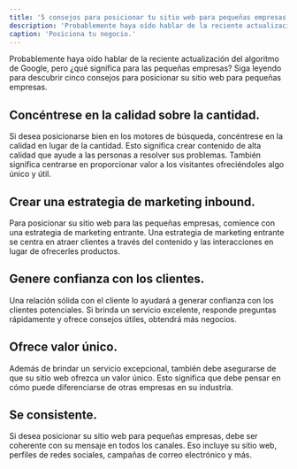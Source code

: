 ```yaml
---
title: '5 consejos para posicionar tu sitio web para pequeñas empresas'
description: 'Probablemente haya oído hablar de la reciente actualización del algoritmo de Google, pero ¿qué significa para las pequeñas empresas? Siga leyendo para descubrir cinco consejos para posicionar su sitio web para pequeñas empresas.'
caption: 'Posiciona tu negocio.'
---
```


Probablemente haya oído hablar de la reciente actualización del algoritmo de Google, pero ¿qué significa para las pequeñas empresas? Siga leyendo para descubrir cinco consejos para posicionar su sitio web para pequeñas empresas.

## Concéntrese en la calidad sobre la cantidad.
Si desea posicionarse bien en los motores de búsqueda, concéntrese en la calidad en lugar de la cantidad. Esto significa crear contenido de alta calidad que ayude a las personas a resolver sus problemas. También significa centrarse en proporcionar valor a los visitantes ofreciéndoles algo único y útil.

## Crear una estrategia de marketing inbound.
Para posicionar su sitio web para las pequeñas empresas, comience con una estrategia de marketing entrante. Una estrategia de marketing entrante se centra en atraer clientes a través del contenido y las interacciones en lugar de ofrecerles productos.

## Genere confianza con los clientes.
Una relación sólida con el cliente lo ayudará a generar confianza con los clientes potenciales. Si brinda un servicio excelente, responde preguntas rápidamente y ofrece consejos útiles, obtendrá más negocios.

## Ofrece valor único.
Además de brindar un servicio excepcional, también debe asegurarse de que su sitio web ofrezca un valor único. Esto significa que debe pensar en cómo puede diferenciarse de otras empresas en su industria.

## Se consistente.
Si desea posicionar su sitio web para pequeñas empresas, debe ser coherente con su mensaje en todos los canales. Eso incluye su sitio web, perfiles de redes sociales, campañas de correo electrónico y más.



